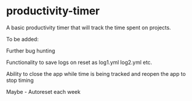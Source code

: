 # productivity-timer
A basic productivity timer that will track the time spent on projects.


To be added:

Further bug hunting

Functionality to save logs on reset as log1.yml log2.yml etc.

Ability to close the app while time is being tracked and reopen the app to stop timing

Maybe - Autoreset each week
